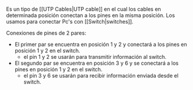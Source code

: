Es un tipo de [[UTP Cables|UTP cable]] en el cual los cables en determinada posición conectan a los pines en la misma posición.
 Los usamos para conectar Pc's con [[Switch|switches]].

Conexiones de pines de 2 pares:
- El primer par se encuentra en posición 1 y 2 y conectará a los pines en posición 1 y 2 en el switch.
	- el pin 1 y 2 se usarán para transmitir información al switch.
- El segundo par se encuentra en posición 3 y 6 y se conectará a los pines en posición 1 y 2 en el switch.
	- el pin 3 y 6 se usarán para recibir información enviada desde el switch.